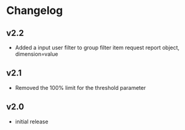 # Changelog

## v2.2

- Added a input user filter to group filter item request report object, dimension=value

## v2.1

- Removed the 100% limit for the threshold parameter

## v2.0

- initial release
